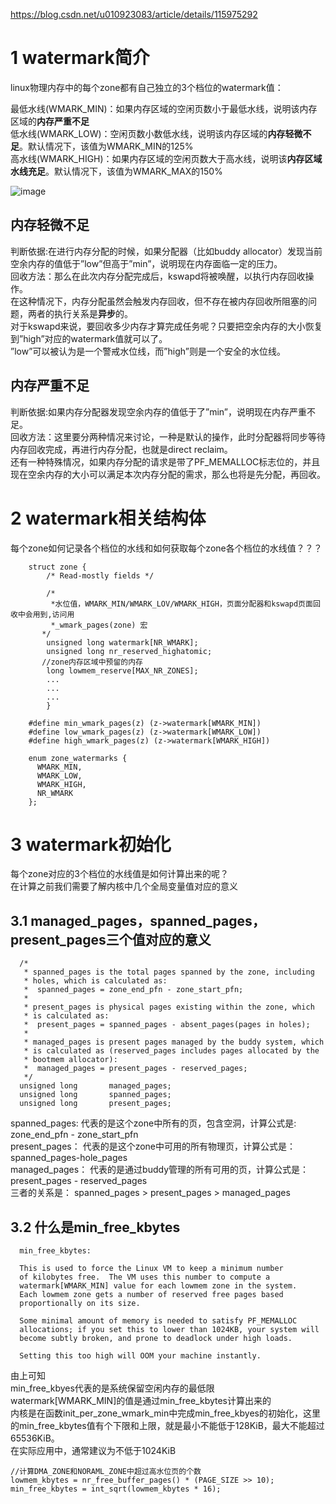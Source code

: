https://blog.csdn.net/u010923083/article/details/115975292  
# 1 watermark简介  
linux物理内存中的每个zone都有自己独立的3个档位的watermark值：  

最低水线(WMARK_MIN)：如果内存区域的空闲页数小于最低水线，说明该内存区域的**内存严重不足**  
低水线(WMARK_LOW)：空闲页数小数低水线，说明该内存区域的**内存轻微不足**。默认情况下，该值为WMARK_MIN的125%  
高水线(WMARK_HIGH)：如果内存区域的空闲页数大于高水线，说明该**内存区域水线充足**。默认情况下，该值为WMARK_MAX的150%  

![image](https://user-images.githubusercontent.com/20179983/134799606-a693d823-111f-45a7-aae4-bb8efb5c744f.png)



## 内存轻微不足
判断依据:在进行内存分配的时候，如果分配器（比如buddy allocator）发现当前空余内存的值低于”low”但高于”min”，说明现在内存面临一定的压力。  
回收方法：那么在此次内存分配完成后，kswapd将被唤醒，以执行内存回收操作。  
在这种情况下，内存分配虽然会触发内存回收，但不存在被内存回收所阻塞的问题，两者的执行关系是**异步**的。    
对于kswapd来说，要回收多少内存才算完成任务呢？只要把空余内存的大小恢复到”high”对应的watermark值就可以了。  
”low”可以被认为是一个警戒水位线，而”high”则是一个安全的水位线。  

## 内存严重不足  
判断依据:如果内存分配器发现空余内存的值低于了”min”，说明现在内存严重不足。  
回收方法：这里要分两种情况来讨论，一种是默认的操作，此时分配器将同步等待内存回收完成，再进行内存分配，也就是direct reclaim。  
还有一种特殊情况，如果内存分配的请求是带了PF_MEMALLOC标志位的，并且现在空余内存的大小可以满足本次内存分配的需求，那么也将是先分配，再回收。  

# 2 watermark相关结构体  
每个zone如何记录各个档位的水线和如何获取每个zone各个档位的水线值？？？
        
        struct zone {  
            /* Read-mostly fields */  

            /*
             *水位值，WMARK_MIN/WMARK_LOV/WMARK_HIGH，页面分配器和kswapd页面回收中会用到,访问用	 
             *_wmark_pages(zone) 宏
           */ 
            unsigned long watermark[NR_WMARK];    
            unsigned long nr_reserved_highatomic;
           //zone内存区域中预留的内存
            long lowmem_reserve[MAX_NR_ZONES];  
            ...
            ...
            ...
            }

        #define min_wmark_pages(z) (z->watermark[WMARK_MIN])
        #define low_wmark_pages(z) (z->watermark[WMARK_LOW])
        #define high_wmark_pages(z) (z->watermark[WMARK_HIGH])

        enum zone_watermarks {
          WMARK_MIN,
          WMARK_LOW,
          WMARK_HIGH,
          NR_WMARK
        };
# 3 watermark初始化  
每个zone对应的3个档位的水线值是如何计算出来的呢？  
在计算之前我们需要了解内核中几个全局变量值对应的意义  
## 3.1 managed_pages，spanned_pages，present_pages三个值对应的意义    
      
      /*
       * spanned_pages is the total pages spanned by the zone, including
       * holes, which is calculated as:
       *  spanned_pages = zone_end_pfn - zone_start_pfn;
       *
       * present_pages is physical pages existing within the zone, which
       * is calculated as:
       *  present_pages = spanned_pages - absent_pages(pages in holes);
       *
       * managed_pages is present pages managed by the buddy system, which
       * is calculated as (reserved_pages includes pages allocated by the
       * bootmem allocator):
       *  managed_pages = present_pages - reserved_pages;
       */
      unsigned long       managed_pages;
      unsigned long       spanned_pages;
      unsigned long       present_pages;
      
spanned_pages: 代表的是这个zone中所有的页，包含空洞，计算公式是: zone_end_pfn - zone_start_pfn  
present_pages： 代表的是这个zone中可用的所有物理页，计算公式是：spanned_pages-hole_pages  
managed_pages： 代表的是通过buddy管理的所有可用的页，计算公式是：present_pages - reserved_pages  
三者的关系是： spanned_pages > present_pages > managed_pages

## 3.2 什么是min_free_kbytes  
      min_free_kbytes:

      This is used to force the Linux VM to keep a minimum number
      of kilobytes free.  The VM uses this number to compute a
      watermark[WMARK_MIN] value for each lowmem zone in the system.
      Each lowmem zone gets a number of reserved free pages based
      proportionally on its size.

      Some minimal amount of memory is needed to satisfy PF_MEMALLOC
      allocations; if you set this to lower than 1024KB, your system will
      become subtly broken, and prone to deadlock under high loads.

      Setting this too high will OOM your machine instantly.
      
由上可知  
min_free_kbyes代表的是系统保留空闲内存的最低限  
watermark[WMARK_MIN]的值是通过min_free_kbytes计算出来的  
内核是在函数init_per_zone_wmark_min中完成min_free_kbyes的初始化，这里的min_free_kbytes值有个下限和上限，就是最小不能低于128KiB，最大不能超过65536KiB。  
在实际应用中，通常建议为不低于1024KiB  


    //计算DMA_ZONE和NORAML_ZONE中超过高水位页的个数
    lowmem_kbytes = nr_free_buffer_pages() * (PAGE_SIZE >> 10);           
    min_free_kbytes = int_sqrt(lowmem_kbytes * 16);  
